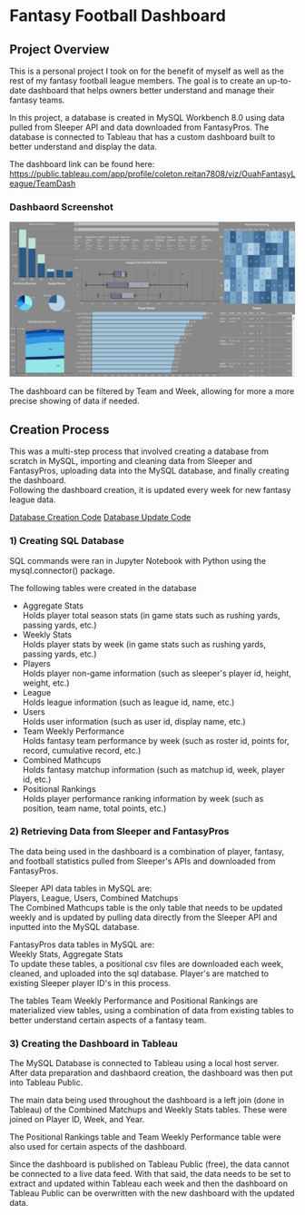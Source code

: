 # Fantasy Football Dashboard

## Project Overview
This is a personal project I took on for the benefit of myself as well as the rest of my fantasy football league members. The goal is to create an up-to-date dashboard that helps owners better understand and manage their fantasy teams.   

In this project, a database is created in MySQL Workbench 8.0 using data pulled from Sleeper API and data downloaded from FantasyPros. The database is connected to Tableau that has a custom dashboard built to better understand and display the data.   

The dashboard link can be found here: https://public.tableau.com/app/profile/coleton.reitan7808/viz/OuahFantasyLeague/TeamDash

### Dashbaord Screenshot

![](Dash_Images/dash_ss.png)      

The dashboard can be filtered by Team and Week, allowing for more a more precise showing of data if needed. 

## Creation Process
This was a multi-step process that involved creating a database from scratch in MySQL, importing and cleaning data from Sleeper and FantasyPros, uploading data into the MySQL database, and finally creating the dashboard.  
Following the dashboard creation, it is updated every week for new fantasy league data. 

[Database Creation Code](DatabaseCreationCode.md)
[Database Update Code](Updating_Dashboard.md)

### 1) Creating SQL Database
SQL commands were ran in Jupyter Notebook with Python using the mysql.connector() package.

The following tables were created in the database

- Aggregate Stats    
      Holds player total season stats (in game stats such as rushing yards, passing yards, etc.)
- Weekly Stats    
      Holds player stats by week (in game stats such as rushing yards, passing yards, etc.)
- Players    
      Holds player non-game information (such as sleeper's player id, height, weight, etc.)
- League    
      Holds league information (such as league id, name, etc.)
- Users    
      Holds user information (such as user id, display name, etc.)
- Team Weekly Performance    
      Holds fantasy team performance by week (such as roster id, points for, record, cumulative record, etc.)
- Combined Mathcups    
      Holds fantasy matchup information (such as matchup id, week, player id, etc.)
- Positional Rankings    
      Holds player performance ranking information by week (such as position, team name, total points, etc.)


### 2) Retrieving Data from Sleeper and FantasyPros      
The data being used in the dashboard is a combination of player, fantasy, and football statistics pulled from Sleeper's APIs and downloaded from FantasyPros.

Sleeper API data tables in MySQL are:      
Players, League, Users, Combined Matchups     
The Combined Mathcups table is the only table that needs to be updated weekly and is updated by pulling data directly from the Sleeper API and inputted into the MySQL database. 

FantasyPros data tables in MySQL are:      
Weekly Stats, Aggregate Stats      
To update these tables, a positional csv files are downloaded each week, cleaned, and uploaded into the sql database. Player's are matched to existing Sleeper player ID's in this process. 

The tables Team Weekly Performance and Positional Rankings are materialized view tables, using a combination of data from existing tables to better understand certain aspects of a fantasy team. 


### 3) Creating the Dashboard in Tableau
The MySQL Database is connected to Tableau using a local host server. After data preparation and dashbaord creation, the dashboard was then put into Tableau Public.       

The main data being used throughout the dashboard is a left join (done in Tableau) of the Combined Matchups and Weekly Stats tables. These were joined on Player ID, Week, and Year.      

The Positional Rankings table and Team Weekly Performance table were also used for certain aspects of the dashboard. 

Since the dashboard is published on Tableau Public (free), the data cannot be connected to a live data feed. With that said, the data needs to be set to extract and updated within Tableau each week and then the dashboard on Tableau Public can be overwritten with the new dashboard with the updated data. 






